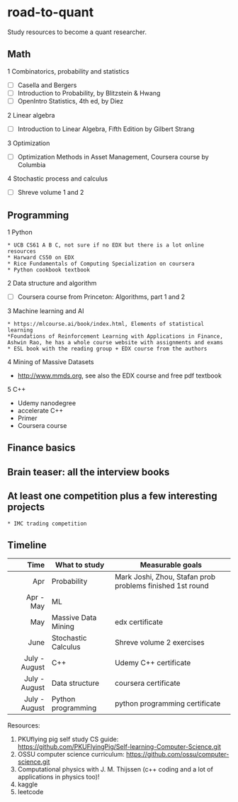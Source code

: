# road-to-quant

Study resources to become a quant researcher. 

  ## Math
  
  1 Combinatorics, probability and statistics
    
   - [ ] Casella and Bergers
   - [ ] Introduction to Probability, by Blitzstein & Hwang
   - [ ] OpenIntro Statistics, 4th ed, by Diez

  2 Linear algebra
  
  - [ ]  Introduction to Linear Algebra, Fifth Edition by Gilbert Strang
    
  3 Optimization
  
  - [ ] Optimization Methods in Asset Management, Coursera course by Columbia
  
  4 Stochastic process and calculus
  
  - [ ] Shreve volume 1 and 2

## Programming

  1 Python
  
    * UCB CS61 A B C, not sure if no EDX but there is a lot online resources
    * Harward CS50 on EDX
    * Rice Fundamentals of Computing Specialization on coursera
    * Python cookbook textbook
  
  2 Data structure and algorithm
  
  - [ ] Coursera course from Princeton: Algorithms, part 1 and 2
  
  3 Machine learning and AI
  
    * https://mlcourse.ai/book/index.html, Elements of statistical learning
    *Foundations of Reinforcement Learning with Applications in Finance, Ashwin Rao, he has a whole course website with assignments and exams
    * ESL book with the reading group + EDX course from the authors
  
  4 Mining of Massive Datasets
  
  * http://www.mmds.org, see also the EDX course and free pdf textbook
  
  5 C++
  * Udemy nanodegree
  * accelerate C++
  * Primer
  * Coursera course

## Finance basics


## Brain teaser: all the interview books

## At least one competition plus a few interesting projects
    * IMC trading competition



## Timeline

| Time | What to study | Measurable goals |
|-----:|---------------|------------------|
|Apr   |Probability    | Mark Joshi, Zhou, Stafan prob problems finished 1st round          |
|Apr - May   |ML|              | ML coursera certificate, edx certificate, all ESL Ch2, 3, 7 exercise|
|May   |Massive Data Mining|   edx certificate            |
| June    | Stochastic Calculus               | Shreve volume 2 exercises
| July - August | C++ | Udemy C++ certificate|
| July - August | Data structure | coursera certificate
| July - August | Python programming | python programming certificate|


Resources: 
1. PKUflying pig self study CS guide: https://github.com/PKUFlyingPig/Self-learning-Computer-Science.git
2. OSSU computer science curriculum: https://github.com/ossu/computer-science.git
3. Computational physics with J. M. Thijssen (c++ coding and a lot of applications in physics too)!
4. kaggle 
5. leetcode
